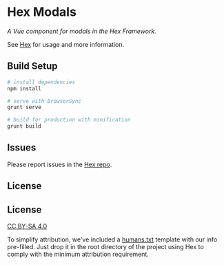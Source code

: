 # Hex Modals
*A Vue component for modals in the Hex Framework.*

See [Hex](https://github.com/LionsMouthDigital/Hex#using-hex-vue-components-wo-the-hex-framework)
for usage and more information.

## Build Setup
```sh
# install dependencies
npm install

# serve with BrowserSync
grunt serve

# build for production with minification
grunt build
```

## Issues
Please report issues in the [Hex repo](https://github.com/LionsMouthDigital/Hex/issues).
## License

## License
[CC BY-SA 4.0][license]

To simplify attribution, we've included a [humans.txt](humans.txt) template with our info pre-filled.
Just drop it in the root directory of the project using Hex to comply with the minimum
attribution requirement.

[license]: http://creativecommons.org/licenses/by-sa/4.0/
[lmd]: http://lionsmouth.digital
[vue]: http://vuejs.org
